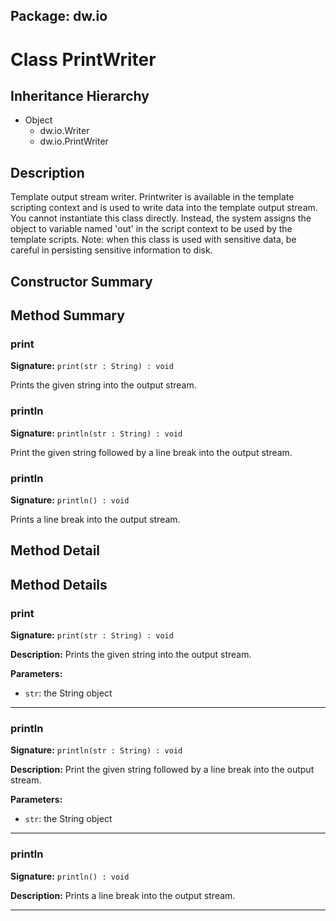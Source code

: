 ## Package: dw.io

# Class PrintWriter

## Inheritance Hierarchy

- Object
  - dw.io.Writer
  - dw.io.PrintWriter

## Description

Template output stream writer. Printwriter is available in the template scripting context and is used to write data into the template output stream. You cannot instantiate this class directly. Instead, the system assigns the object to variable named 'out' in the script context to be used by the template scripts. Note: when this class is used with sensitive data, be careful in persisting sensitive information to disk.

## Constructor Summary

## Method Summary

### print

**Signature:** `print(str : String) : void`

Prints the given string into the output stream.

### println

**Signature:** `println(str : String) : void`

Print the given string followed by a line break into the output stream.

### println

**Signature:** `println() : void`

Prints a line break into the output stream.

## Method Detail

## Method Details

### print

**Signature:** `print(str : String) : void`

**Description:** Prints the given string into the output stream.

**Parameters:**

- `str`: the String object

---

### println

**Signature:** `println(str : String) : void`

**Description:** Print the given string followed by a line break into the output stream.

**Parameters:**

- `str`: the String object

---

### println

**Signature:** `println() : void`

**Description:** Prints a line break into the output stream.

---